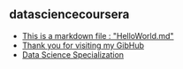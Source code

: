 ## datasciencecoursera 
* [This is a markdown file : "HelloWorld.md"](https://github.com/leehaesung/datasciencecoursera/blob/master/HelloWorld.md)
* [Thank you for visiting my GibHub](https://github.com/leehaesung)
* [Data Science Specialization](https://www.coursera.org/specializations/jhu-data-science)
